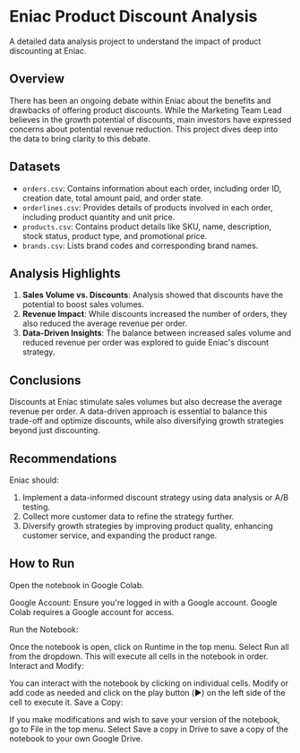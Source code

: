 # Eniac Product Discount Analysis

A detailed data analysis project to understand the impact of product discounting at Eniac.

## Overview

There has been an ongoing debate within Eniac about the benefits and drawbacks of offering product discounts. While the Marketing Team Lead believes in the growth potential of discounts, main investors have expressed concerns about potential revenue reduction. This project dives deep into the data to bring clarity to this debate.

## Datasets

- `orders.csv`: Contains information about each order, including order ID, creation date, total amount paid, and order state.
- `orderlines.csv`: Provides details of products involved in each order, including product quantity and unit price.
- `products.csv`: Contains product details like SKU, name, description, stock status, product type, and promotional price.
- `brands.csv`: Lists brand codes and corresponding brand names.

## Analysis Highlights

1. **Sales Volume vs. Discounts**: Analysis showed that discounts have the potential to boost sales volumes.
2. **Revenue Impact**: While discounts increased the number of orders, they also reduced the average revenue per order.
3. **Data-Driven Insights**: The balance between increased sales volume and reduced revenue per order was explored to guide Eniac's discount strategy.

## Conclusions

Discounts at Eniac stimulate sales volumes but also decrease the average revenue per order. A data-driven approach is essential to balance this trade-off and optimize discounts, while also diversifying growth strategies beyond just discounting.

## Recommendations

Eniac should:
1. Implement a data-informed discount strategy using data analysis or A/B testing.
2. Collect more customer data to refine the strategy further.
3. Diversify growth strategies by improving product quality, enhancing customer service, and expanding the product range.

## How to Run

Open the notebook in Google Colab.

Google Account: Ensure you're logged in with a Google account. Google Colab requires a Google account for access.

Run the Notebook:

Once the notebook is open, click on Runtime in the top menu.
Select Run all from the dropdown. This will execute all cells in the notebook in order.
Interact and Modify:

You can interact with the notebook by clicking on individual cells.
Modify or add code as needed and click on the play button (▶️) on the left side of the cell to execute it.
Save a Copy:

If you make modifications and wish to save your version of the notebook, go to File in the top menu.
Select Save a copy in Drive to save a copy of the notebook to your own Google Drive.
